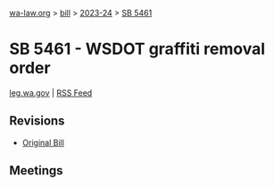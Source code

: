 [wa-law.org](/) > [bill](/bill/) > [2023-24](/bill/2023-24/) > [SB 5461](/bill/2023-24/sb/5461/)

# SB 5461 - WSDOT graffiti removal order
[leg.wa.gov](https://app.leg.wa.gov/billsummary?BillNumber=5461&Year=2023&Initiative=false) | [RSS Feed](./rss.xml)

## Revisions
* [Original Bill](1/)

## Meetings